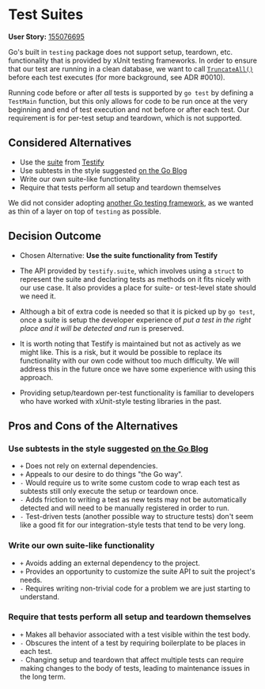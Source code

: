 # Test Suites

**User Story:** [155076695](https://www.pivotaltracker.com/story/show/155076695)

Go's built in `testing` package does not support setup, teardown, etc. functionality that is provided by xUnit testing frameworks. In order to ensure that our test are running in a clean database, we want to call [`TruncateAll()`](https://godoc.org/github.com/gobuffalo/pop#Connection.TruncateAll) before each test executes (for more background, see ADR #0010).

Running code before or after *all* tests is supported by `go test` by defining a `TestMain` function, but this only allows for code to be run once at the very beginning and end of test execution and not before or after each test. Our requirement is for per-test setup and teardown, which is not supported.

## Considered Alternatives

* Use the [suite](https://godoc.org/github.com/stretchr/testify/suite) from [Testify](https://github.com/stretchr/testify)
* Use subtests in the style suggested [on the Go Blog](https://blog.golang.org/subtests#TOC_6.)
* Write our own suite-like functionality
* Require that tests perform all setup and teardown themselves

We did not consider adopting [another Go testing framework](https://awesome-go.com/#testing), as we wanted as thin of a layer on top of `testing` as possible.

## Decision Outcome

* Chosen Alternative: **Use the suite functionality from Testify**

* The API provided by `testify.suite`, which involves using a `struct` to represent the suite and declaring tests as methods on it fits nicely with our use case. It also provides a place for suite- or test-level state should we need it.

* Although a bit of extra code is needed so that it is picked up by `go test`, once a suite is setup the developer experience of *put a test in the right place and it will be detected and run* is preserved.

* It is worth noting that Testify is maintained but not as actively as we might like. This is a risk, but it would be possible to replace its functionality with our own code without too much difficulty. We will address this in the future once we have some experience with using this approach.

* Providing setup/teardown per-test functionality is familiar to developers who have worked with xUnit-style testing libraries in the past.

## Pros and Cons of the Alternatives <!-- optional -->

### Use subtests in the style suggested [on the Go Blog](https://blog.golang.org/subtests#TOC_6.)

* `+` Does not rely on external dependencies.
* `+` Appeals to our desire to do things "the Go way".
* `-` Would require us to write some custom code to wrap each test as subtests still only execute the setup or teardown once.
* `-` Adds friction to writing a test as new tests may not be automatically detected and will need to be manually registered in order to run.
* `-` Test-driven tests (another possible way to structure tests) don't seem like a good fit for our integration-style tests that tend to be very long.

### Write our own suite-like functionality

* `+` Avoids adding an external dependency to the project.
* `+` Provides an opportunity to customize the suite API to suit the project's needs.
* `-` Requires writing non-trivial code for a problem we are just starting to understand.

### Require that tests perform all setup and teardown themselves

* `+` Makes all behavior associated with a test visible within the test body.
* `-` Obscures the intent of a test by requiring boilerplate to be places in each test.
* `-` Changing setup and teardown that affect multiple tests can require making changes to the body of tests, leading to maintenance issues in the long term.
